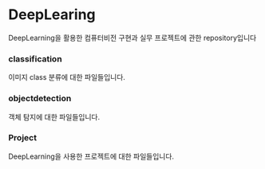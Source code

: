 # DeepLearing

DeepLearning을 활용한 컴퓨터비전 구현과 실무 프로젝트에 관한 repository입니다

### classification
이미지 class 분류에 대한 파일들입니다.

### objectdetection
객체 탐지에 대한 파일들입니다.

### Project
DeepLearning을 사용한 프로젝트에 대한 파일들입니다.
